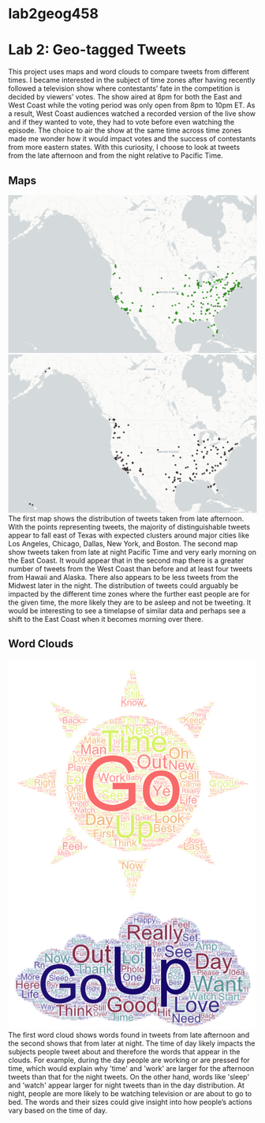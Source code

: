 # lab2geog458
# Lab 2: Geo-tagged Tweets
This project uses maps and word clouds to compare tweets from different times. I became interested in the subject of time zones after having recently followed a television show where contestants’ fate in the competition is decided by viewers’ votes. The show aired at 8pm for both the East and West Coast while the voting period was only open from 8pm to 10pm ET. As a result, West Coast audiences watched a recorded version of the live show and if they wanted to vote, they had to vote before even watching the episode. The choice to air the show at the same time across time zones made me wonder how it would impact votes and the success of contestants from more eastern states. With this curiosity, I choose to look at tweets from the late afternoon and from the night relative to Pacific Time. 
## Maps
![](img/map1.png)
![](img/map2.png)
The first map shows the distribution of tweets taken from late afternoon. With the points representing tweets, the majority of distinguishable tweets appear to fall east of Texas with expected clusters around major cities like Los Angeles, Chicago, Dallas, New York, and Boston. The second map show tweets taken from late at night Pacific Time and very early morning on the East Coast. It would appear that in the second map there is a greater number of tweets from the West Coast than before and at least four tweets from Hawaii and Alaska. There also appears to be less tweets from the Midwest later in the night. The distribution of tweets could arguably be impacted by the different time zones where the further east people are for the given time, the more likely they are to be asleep and not be tweeting. It would be interesting to see a timelapse of similar data and perhaps see a shift to the East Coast when it becomes morning over there. 
## Word Clouds
![](img/wordart1.png)
![](img/wordart2.png)
The first word cloud shows words found in tweets from late afternoon and the second shows that from later at night. The time of day likely impacts the subjects people tweet about and therefore the words that appear in the clouds. For example, during the day people are working or are pressed for time, which would explain why 'time' and 'work' are larger for the afternoon tweets than that for the night tweets. On the other hand, words like 'sleep' and 'watch' appear larger for night tweets than in the day distribution. At night, people are more likely to be watching television or are about to go to bed. The words and their sizes could give insight into how people’s actions vary based on the time of day. 
